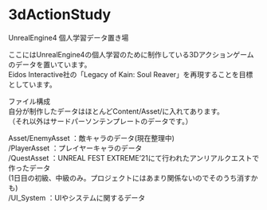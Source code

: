 # 3dActionStudy

UnrealEngine4 個人学習データ置き場

ここにはUnrealEngine4の個人学習のために制作している3Dアクションゲームのデータを置いています。  
Eidos Interactive社の「Legacy of Kain: Soul Reaver」を再現することを目標としています。  

ファイル構成  
自分が制作したデータはほとんどContent/Asset/に入れてあります。  
（それ以外はサードパーソンテンプレートのデータです。）  

Asset/EnemyAsset    ：敵キャラのデータ(現在整理中)  
     /PlayerAsset   ：プレイヤーキャラのデータ  
     /QuestAsset    ：UNREAL FEST EXTREME’21にて行われたアンリアルクエストで作ったデータ    
                     (1日目の初級、中級のみ。プロジェクトにはあまり関係ないのでそのうち消すかも)  
     /UI_System     ：UIやシステムに関するデータ  
